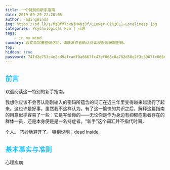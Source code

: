 ```yaml
---
title: 一个特别的新手指南
date: 2019-09-29 22:20:05
author: FadingWinds
img: https://od.lk/s/MzBfMTcxNjM4NzJf/LLower-01%20L1-Loneliness.jpg
categories: Psychological Fun | 心理
tags:
	- in my mind
summary: 该文章需要密码访问，请联系作者确认阅读权限及获取密码。
top:
hidden: true
password: 74fd2e753c4e2cd9afcadf0a6667fc47ef068c8a782d50e2f3c3907fc666d4c8
---
```

## <font color = #2cc4ff>**前言**</font>
欢迎阅读这一特别的新手指南。

我想你应该不会否认刚刚输入的密码所蕴含的词汇在近三年里变得越来越流行了起来。这也许是好事，虽然我不这样认为。有了这一愉快的共识之后，解释这篇指南的用意似乎容易了一些：它是写给你的——无论你是作为身边有抑郁症患者存在的群体一员，还是本身便是是一名持症者。“新手”这个词汇并不指代时间，

个人。
巧妙地避开了。
特别说明：dead inside.

## <font color = #2cc4ff>**基本事实与准则**</font>
心理疾病
